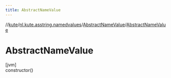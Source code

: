 ```yaml
---
title: AbstractNameValue
---
```

//[kute](../../../index.html)/[nl.kute.asstring.namedvalues](../index.html)/[AbstractNameValue](index.html)/[AbstractNameValue](-abstract-name-value.html)



# AbstractNameValue



[jvm]\
constructor()




